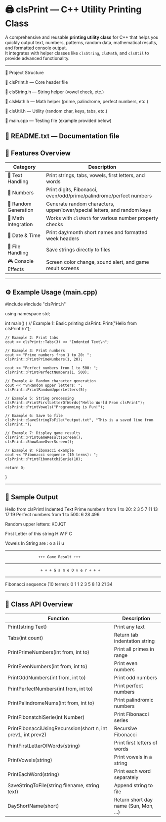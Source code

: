 # 🖨️ clsPrint — C++ Utility Printing Class

A comprehensive and reusable **printing utility class** for C++ that helps you quickly output text, numbers, patterns, random data, mathematical results, and formatted console output.  
It integrates with helper classes like `clsString`, `clsMath`, and `clsUtil` to provide advanced functionality.

---
📁 Project Structure

📜 clsPrint.h — Core header file

📜 clsString.h — String helper (vowel check, etc.)

📜 clsMath.h — Math helper (prime, palindrome, perfect numbers, etc.)

📜 clsUtil.h — Utility (random char, keys, tabs, etc.)

📜 main.cpp — Testing file (example provided below)

📄 README.txt — Documentation file
---

## 🚀 Features Overview

| Category | Description |
|-----------|--------------|
| 🧾 Text Handling | Print strings, tabs, vowels, first letters, and words |
| 🔢 Numbers | Print digits, Fibonacci, even/odd/prime/palindrome/perfect numbers |
| 🎲 Random Generation | Generate random characters, upper/lower/special letters, and random keys |
| 🧮 Math Integration | Works with `clsMath` for various number property checks |
| 📅 Date & Time | Print day/month short names and formatted week headers |
| 💾 File Handling | Save strings directly to files |
| 🎮 Console Effects | Screen color change, sound alert, and game result screens |

---

## ⚙️ Example Usage (main.cpp)

#include <iostream>
#include "clsPrint.h"

using namespace std;

int main()
{
    // Example 1: Basic printing
    clsPrint::Print("Hello from clsPrint!\n");

    // Example 2: Print tabs
    cout << clsPrint::Tabs(3) << "Indented Text\n";

    // Example 3: Print numbers
    cout << "Prime numbers from 1 to 20: ";
    clsPrint::PrintPrimeNumbers(1, 20);

    cout << "Perfect numbers from 1 to 500: ";
    clsPrint::PrintPerfectNumbers(1, 500);

    // Example 4: Random character generation
    cout << "\nRandom upper letters: ";
    clsPrint::PrintRandomUpperLetters(5);

    // Example 5: String processing
    clsPrint::PrintFirstLetterOfWords("Hello World From clsPrint");
    clsPrint::PrintVowels("Programming is Fun!");

    // Example 6: Save to file
    clsPrint::SaveStringToFile("output.txt", "This is a saved line from clsPrint.");

    // Example 7: Display game results
    clsPrint::PrintGameResultsScreen();
    clsPrint::ShowGameOverScreen();

    // Example 8: Fibonacci example
    cout << "Fibonacci sequence (10 terms): ";
    clsPrint::PrintFibonatchiSerie(10);

    return 0;
}

---

## 🧪 Sample Output

Hello from clsPrint!
			Indented Text
Prime numbers from 1 to 20: 2 3 5 7 11 13 17 19
Perfect numbers from 1 to 500: 6 28 496

Random upper letters: KDJQT

 First Letter of this string 
H
W
F
C

 Vowels In String are : o a i i u

______________________________________________________
                   +++ Game Result +++
--------------------------------------------------------

                    + + + G a m e O v e r + + +
______________________________________________________

Fibonacci sequence (10 terms): 0 1 1 2 3 5 8 13 21 34

---

## 🧩 Class API Overview

| Function | Description |
|-----------|-------------|
| Print(string Text) | Print any text |
| Tabs(int count) | Return tab indentation string |
| PrintPrimeNumbers(int from, int to) | Print all primes in range |
| PrintEvenNumbers(int from, int to) | Print even numbers |
| PrintOddNumbers(int from, int to) | Print odd numbers |
| PrintPerfectNumbers(int from, int to) | Print perfect numbers |
| PrintPalindromeNums(int from, int to) | Print palindromic numbers |
| PrintFibonatchiSerie(int Number) | Print Fibonacci series |
| PrintFibonacciUsingRecurssion(short n, int prev1, int prev2) | Recursive Fibonacci |
| PrintFirstLetterOfWords(string) | Print first letters of words |
| PrintVowels(string) | Print vowels in a string |
| PrintEachWord(string) | Print each word separately |
| SaveStringToFile(string filename, string text) | Append string to file |
| DayShortName(short) | Return short day name (Sun, Mon, ...) |
